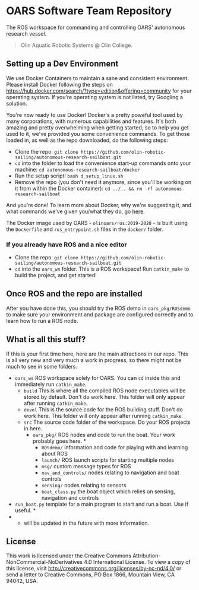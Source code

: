# OARS Software Team Repository
The ROS workspace for commanding and controlling OARS' autonomous research vessel.
> Olin Aquatic Robotic Systems @ Olin College.

## Setting up a Dev Environment
We use Docker Containers to maintain a sane and consistent environment. Please install Docker following the steps on https://hub.docker.com/search/?type=edition&offering=community for your operating system. If you're operating system is not listed, try Googling a solution.

You're now ready to use Docker! Docker's a pretty poweful tool used by many corporations, with numerous capabilities and features. It's both amazing and pretty overwhelming when getting started, so to help you get used to it, we've provided you some convenience commands. To get those loaded in, as well as the repo downloaded, do the following steps:
 - Clone the repo: `git clone https://github.com/olin-robotic-sailing/autonomous-research-sailboat.git`
 - `cd` into the folder to load the convenience start-up commands onto your machine: `cd autonomous-research-sailboat/docker`
 - Run the setup script! `bash d_setup_linux.sh`
 - Remove the repo (you don't need it anymore, since you'll be working on it from within the Docker container): `cd ../.. && rm -rf autonomous-research-sailboat`

And you're done! To learn more about Docker, why we're suggesting it, and what commands we've given you/what they do, go [here](docker/USAGE.md).

The Docker image used by OARS - `olinoars/ros:2019-2020` - is built using the `Dockerfile` and `ros_entrypoint.sh` files in the `docker/` folder.

### If you already have ROS and a nice editor
 - Clone the repo: `git clone https://github.com/olin-robotic-sailing/autonomous-research-sailboat.git`
 - `cd` into the `oars_ws` folder. This is a ROS workspace! Run `catkin_make` to build the project, and get started!

## Once ROS and the repo are installed
After you have done this, you should try the ROS demo in `oars_pkg/ROSdemo` to make sure your environment and package are configured correctly and to learn how to run a ROS node.

## What is all this stuff?
If this is your first time here, here are the main attractions in our repo. This is all very new and very much a work in progress, so there might not be much to see in some folders.
 - `oars_ws`  ROS workspace solely for OARS. You can `cd` inside this and immediately run `catkin_make`.
   - `build`  This is where all the compiled ROS node executables will be stored by default. Don't do work here. This folder will only appear after running `catkin_make`.
   - `devel`  This is the source code for the ROS building stuff. Don't do work here. This folder will only appear after running `catkin_make`.
   - `src`  The source code folder of the workspace. Do your ROS projects in here.
     - `oars_pkg/`  ROS nodes and code to run the boat. Your work probably goes here. *
       - `ROSdemo/`  information and code for playing with and learning about ROS
       - `launch/`  ROS launch scripts for starting multiple nodes
       - `msg/`  custom message types for ROS
       - `nav_and_controls/`  nodes relating to navigation and boat controls
       - `sensing/`  nodes relating to sensors
       - `boat_class.py`  the boat object which relies on sensing, navigation and controls
 - `run_boat.py`  template for a main program to start and run a boat. Use if useful. *
 - * will be updated in the future with more information.

## License
This work is licensed under the Creative Commons Attribution-NonCommercial-NoDerivatives 4.0 International License. To view a copy of this license, visit http://creativecommons.org/licenses/by-nc-nd/4.0/ or send a letter to Creative Commons, PO Box 1866, Mountain View, CA 94042, USA.
